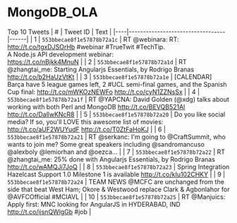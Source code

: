 ﻿# MongoDB_OLA


Top 10 Tweets
| #  | Tweet ID                         | Text |
|----|----------------------------------|------|
| 1  | `553bbecae8f1e57878b72a1c` | RT @webinara: RT: http://t.co/tgxDJSOrHb #webinar #TrueTwit #TechTip.  
A Node.js API development webinar:  
https://t.co/nBjkk4MnuN |
| 2  | `553bbecae8f1e57878b72a1d` | RT @zhangtai_me: Starting Angularjs Essentials, by Rodrigo Branas http://t.co/b2HaUzVtKt |
| 3  | `553bbecae8f1e57878b72a1e` | [CALENDAR] Barça have 5 league games left, 2 #UCL semi-final games, and the Spanish Cup final: http://t.co/mWKOzNEWFo http://t.co/cyN1ZZNsSx |
| 4  | `553bbecae8f1e57878b72a1f` | RT @YAPCNA: David Golden (@xdg) talks about working with both Perl and MongoDB http://t.co/BEVQB521Al http://t.co/DallwKNcR8 |
| 5  | `553bbecae8f1e57878b72a20` | Do you like social media? If so, you'll LOVE this awesome list of movies: http://t.co/aUF2WUYudF http://t.co/T0ZtFaHoKJ |
| 6  | `553bbecae8f1e57878b72a21` | RT @serkanc: I'm going to @CraftSummit, who wants to join me? Some great speakers including @sandromancuso @alexboly @lemiorhan and @oezca… |
| 7  | `553bbecae8f1e57878b72a22` | RT @zhangtai_me: 25% done with Angularjs Essentials, by Rodrigo Branas http://t.co/wAMQJi7JoQ |
| 8  | `553bbecae8f1e57878b72a23` | Spring Integration Hazelcast Support 1.0 Milestone 1 is available http://t.co/kIu102CHKY |
| 9  | `553bbecae8f1e57878b72a24` | TEAM NEWS @MCFC are unchanged from the side that beat West Ham; Okore & Westwood replace Clark & Agbonlahor for @AVFCOfficial #MCIAVL |
| 10 | `553bbecae8f1e57878b72a25` | RT @Manjuics: Apply first: MNC looking for AngularJS in HYDERABAD, IND http://t.co/ijsnQWlgGb #job |
